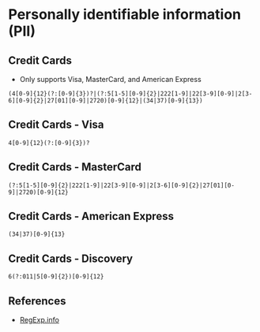 # Personally identifiable information (PII)

## Credit Cards

- Only supports Visa, MasterCard, and American Express

```
(4[0-9]{12}(?:[0-9]{3})?|(?:5[1-5][0-9]{2}|222[1-9]|22[3-9][0-9]|2[3-6][0-9]{2}|27[01][0-9]|2720)[0-9]{12}|(34|37)[0-9]{13})
```


## Credit Cards - Visa

```
4[0-9]{12}(?:[0-9]{3})?
```

## Credit Cards - MasterCard

```
(?:5[1-5][0-9]{2}|222[1-9]|22[3-9][0-9]|2[3-6][0-9]{2}|27[01][0-9]|2720)[0-9]{12}
```

## Credit Cards - American Express

```
(34|37)[0-9]{13}
```

## Credit Cards - Discovery

```
6(?:011|5[0-9]{2})[0-9]{12}
```


## References

- [RegExp.info](https://www.regular-expressions.info/creditcard.html)
